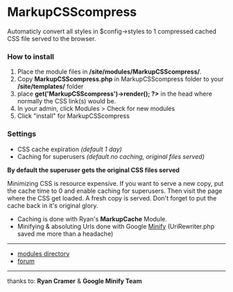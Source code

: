 # MarkupCSScompress

Automaticly convert all styles in $config->styles to 1 compressed cached CSS file served to the browser.

### How to install

1. Place the module files in **/site/modules/MarkupCSScompress/**.
2. Copy **MarkupCSScompress.php** in MarkupCSScompress folder to your **/site/templates/** folder
3. place **<?php echo $modules->get('MarkupCSScompress')->render(); ?>** in the head where normally the CSS link(s) would be.
4. In your admin, click Modules > Check for new modules
5. Click "install" for MarkupCSScompress

### Settings

- CSS cache expiration *(default 1 day)*
- Caching for superusers *(default no caching, original files served)*

**By default the superuser gets the original CSS files served**

Minimizing CSS is resource expensive. If you want to serve a new copy, put the cache time to 0 and enable caching for superusers. Then visit the page where the CSS get loaded. A fresh copy is served. Don't forget to put the cache back in it's original glory.

- Caching is done with Ryan's **MarkupCache** Module.
- Minifying & absoluting Urls done with Google [Minify](https://code.google.com/p/minify/) (UriRewriter.php saved me more than a headache)

---

- [modules directory](http://modules.processwire.com/modules/markup-csscompress/)
- [forum](http://processwire.com/talk/topic/3964-markupcsscompress/)

---

thanks to: **Ryan Cramer** & **Google Minify Team**

